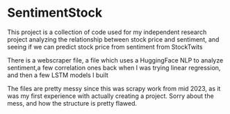 # SentimentStock
This project is a collection of code used for my independent research project analyzing the relationship between stock price and sentiment, and seeing if we can predict stock price from sentiment from StockTwits

There is a webscraper file, a file which uses a HuggingFace NLP to analyze sentiment,a few correlation ones back when I was trying linear regression, and then a few LSTM models I built

The files are pretty messy since this was scrapy work from mid 2023, as it was my first experience with actually creating a project. Sorry about the mess, and how the structure is pretty flawed. 
